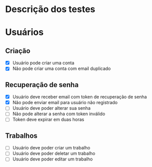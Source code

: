 # Descrição dos testes

# Usuários

## Criação

- [x] Usuário pode criar uma conta
- [x] Não pode criar uma conta com email duplicado

## Recuperação de senha

- [x] Usuário deve receber email com token de recuperação de senha
- [x] Não pode enviar email para usuário não registrado
- [ ] Usuário deve poder alterar sua senha
- [ ] Não pode alterar a senha com token inválido
- [ ] Token deve expirar em duas horas

## Trabalhos

- [ ] Usuário deve poder criar um trabalho
- [ ] Usuário deve poder deletar um trabalho
- [ ] Usuário deve poder editar um trabalho